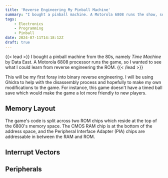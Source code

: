 ```yaml
---
title: 'Reverse Engineering My Pinball Machine'
summary: "I bought a pinball machine. A Motorola 6808 runs the show, so let's reverse engineer the ROM and maybe add some new features!"
tags:
    - Electronics
    - Programming
    - Pinball
date: 2024-07-11T14:18:12Z
draft: true
---
```


{{< lead >}}
I bought a pinball machine from the 80s, namely *Time Machine* by Data East. A Motorola 6808 
processor runs the game, so I wanted to see what I could learn from reverse engineering the ROM.
{{< /lead >}}

This will be my first foray into binary reverse engineering. I will be using Ghidra to help with
the disassembly process and hopefully to make my own modifications to the game. For instance, this
game doesn't have a timed ball save which would make the game a lot more friendly to new players.

## Memory Layout
The game's code is split across two ROM chips which reside at the top of the 6800's memory space.
The CMOS RAM chip is at the bottom of the address space, and the Peripheral Interface Adapter (PIA)
chips are addressable in between the RAM and ROM.

## Interrupt Vectors

## Peripherals